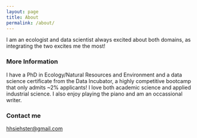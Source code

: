 ```yaml
---
layout: page
title: About
permalink: /about/
---
```


I am an ecologist and data scientist always excited about both domains, as integrating the two excites me the most! 

### More Information

I have a PhD in Ecology/Natural Resources and Environment and a data science certificate from the Data Incubator, a highly competitive bootcamp that only admits ~2% applicants! I love both academic science and applied industrial science. I also enjoy playing the piano and am an occassional writer. 

### Contact me

[hhsiehster@gmail.com](mailto:email@domain.com)
